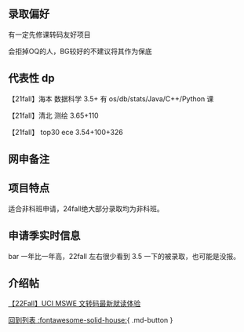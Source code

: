 ## 录取偏好

有一定先修课转码友好项目

会拒掉OQ的人，BG较好的不建议将其作为保底
## 代表性 dp

【21fall】海本 数据科学 3.5+ 有 os/db/stats/Java/C++/Python 课

【21fall】清北 测绘 3.65+110

【21fall】 top30 ece 3.54+100+326

## 网申备注

## 项目特点

适合非科班申请，24fall绝大部分录取均为非科班。

## 申请季实时信息

bar 一年比一年高，22fall 左右很少看到 3.5 一下的被录取，也可能是没报。

## 介绍帖
[【22Fall】UCI MSWE 文转码最新就读体验](https://www.1point3acres.com/bbs/thread-974811-1-1.html)

[回到列表 :fontawesome-solid-house:](grade.md){ .md-button }
